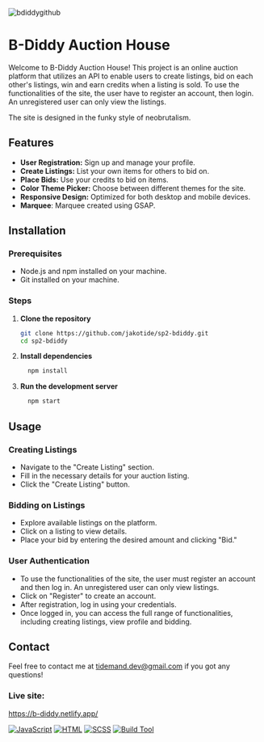 ![bdiddygithub](https://github.com/user-attachments/assets/6861129b-156e-4a3b-8ef3-dbe07bf7bd25)

# B-Diddy Auction House

Welcome to B-Diddy Auction House! This project is an online auction platform that utilizes an API to enable users to create listings, bid on each other's listings, win and earn credits when a listing is sold.
To use the functionalities of the site, the user have to register an account, then login. An unregistered user can only view the listings. 

The site is designed in the funky style of neobrutalism.

## Features

- **User Registration:** Sign up and manage your profile.
- **Create Listings:** List your own items for others to bid on.
- **Place Bids:** Use your credits to bid on items.
- **Color Theme Picker:** Choose between different themes for the site.
- **Responsive Design:** Optimized for both desktop and mobile devices.
- **Marquee**: Marquee created using GSAP.

## Installation 

### Prerequisites
- Node.js and npm installed on your machine.
- Git installed on your machine.

### Steps

1. **Clone the repository**
   ```bash
   git clone https://github.com/jakotide/sp2-bdiddy.git
   cd sp2-bdiddy

2. **Install dependencies**
   ```bash
     npm install

2. **Run the development server**
   ```bash
     npm start

## Usage

### Creating Listings
- Navigate to the "Create Listing" section.
- Fill in the necessary details for your auction listing.
- Click the "Create Listing" button.
  
### Bidding on Listings
- Explore available listings on the platform.
- Click on a listing to view details.
- Place your bid by entering the desired amount and clicking "Bid."

### User Authentication
- To use the functionalities of the site, the user must register an account and then log in. An unregistered user can only view listings.
- Click on "Register" to create an account.
- After registration, log in using your credentials.
- Once logged in, you can access the full range of functionalities, including creating listings, view profile and bidding.

## Contact

Feel free to contact me at tidemand.dev@gmail.com if you got any questions!

### Live site:

https://b-diddy.netlify.app/



[![JavaScript](https://img.shields.io/badge/Language-JavaScript-yellow.svg)](https://www.javascript.com/)
[![HTML](https://img.shields.io/badge/Language-HTML-orange.svg)](https://developer.mozilla.org/en-US/docs/Web/HTML)
[![SCSS](https://img.shields.io/badge/Styles-SCSS-pink.svg)](https://sass-lang.com/)
[![Build Tool](https://img.shields.io/badge/Build%20Tool-Vite-green.svg)](https://vitejs.dev/)



